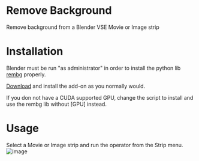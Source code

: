 # Remove Background
Remove background from a Blender VSE Movie or Image strip

# Installation
Blender must be run "as administrator" in order to install the python lib [rembg](https://github.com/danielgatis/rembg) properly.

[Download](https://github.com/tin2tin/remove_background/archive/refs/heads/main.zip) and install the add-on as you normally would.

If you don not have a CUDA supported GPU, change the script to install and use the rembg lib without [GPU] instead.

# Usage
Select a Movie or Image strip and run the operator from the Strip menu. 
![image](https://user-images.githubusercontent.com/1322593/209881250-d9c70145-680d-4f78-a8ff-d701d3926e37.png)

